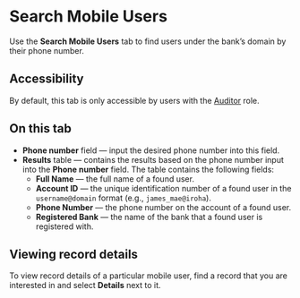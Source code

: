 # Search Mobile Users

Use the **Search Mobile Users** tab to find users under the bank’s domain by their phone number.

## Accessibility

By default, this tab is only accessible by users with the [Auditor](../roles.md#auditor) role.

## On this tab
- **Phone number** field — input the desired phone number into this field.
- **Results** table — contains the results based on the phone number input into the **Phone number** field. The table contains the following fields:
  - **Full Name** — the full name of a found user.
  - **Account ID** — the unique identification number of a found user in the `username@domain` format (e.g., `james_mae@iroha`).
  - **Phone Number** — the phone number on the account of a found user.
  - **Registered Bank** — the name of the bank that a found user is registered with.

## Viewing record details

To view record details of a particular mobile user, find a record that you are interested in and select **Details** next to it.
